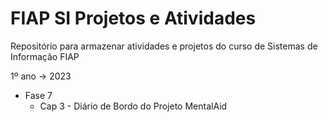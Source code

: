 # FIAP SI Projetos e Atividades
Repositório para armazenar atividades e projetos do curso de Sistemas de Informação FIAP

1º ano -> 2023
- Fase 7
    - Cap 3 - Diário de Bordo do Projeto MentalAid

